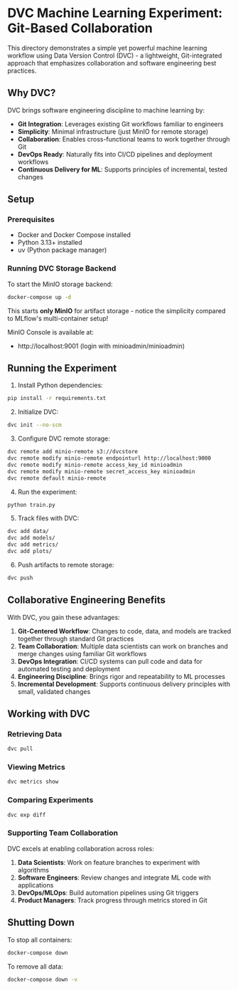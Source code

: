 # DVC Machine Learning Experiment: Git-Based Collaboration

This directory demonstrates a simple yet powerful machine learning workflow using Data Version Control (DVC) - a lightweight, Git-integrated approach that emphasizes collaboration and software engineering best practices.

## Why DVC?

DVC brings software engineering discipline to machine learning by:
- **Git Integration**: Leverages existing Git workflows familiar to engineers
- **Simplicity**: Minimal infrastructure (just MinIO for remote storage)
- **Collaboration**: Enables cross-functional teams to work together through Git
- **DevOps Ready**: Naturally fits into CI/CD pipelines and deployment workflows
- **Continuous Delivery for ML**: Supports principles of incremental, tested changes

## Setup

### Prerequisites

- Docker and Docker Compose installed
- Python 3.13+ installed
- uv (Python package manager)

### Running DVC Storage Backend

To start the MinIO storage backend:

```bash
docker-compose up -d
```

This starts **only MinIO** for artifact storage - notice the simplicity compared to MLflow's multi-container setup!

MinIO Console is available at:
- http://localhost:9001 (login with minioadmin/minioadmin)

## Running the Experiment

1. Install Python dependencies:
```bash
pip install -r requirements.txt
```

2. Initialize DVC:
```bash
dvc init --no-scm
```

3. Configure DVC remote storage:
```bash
dvc remote add minio-remote s3://dvcstore
dvc remote modify minio-remote endpointurl http://localhost:9000
dvc remote modify minio-remote access_key_id minioadmin
dvc remote modify minio-remote secret_access_key minioadmin
dvc remote default minio-remote
```

4. Run the experiment:
```bash
python train.py
```

5. Track files with DVC:
```bash
dvc add data/
dvc add models/
dvc add metrics/
dvc add plots/
```

6. Push artifacts to remote storage:
```bash
dvc push
```

## Collaborative Engineering Benefits

With DVC, you gain these advantages:

1. **Git-Centered Workflow**: Changes to code, data, and models are tracked together through standard Git practices
2. **Team Collaboration**: Multiple data scientists can work on branches and merge changes using familiar Git workflows
3. **DevOps Integration**: CI/CD systems can pull code and data for automated testing and deployment
4. **Engineering Discipline**: Brings rigor and repeatability to ML processes
5. **Incremental Development**: Supports continuous delivery principles with small, validated changes

## Working with DVC

### Retrieving Data

```bash
dvc pull
```

### Viewing Metrics

```bash
dvc metrics show
```

### Comparing Experiments

```bash
dvc exp diff
```

### Supporting Team Collaboration

DVC excels at enabling collaboration across roles:

1. **Data Scientists**: Work on feature branches to experiment with algorithms
2. **Software Engineers**: Review changes and integrate ML code with applications 
3. **DevOps/MLOps**: Build automation pipelines using Git triggers
4. **Product Managers**: Track progress through metrics stored in Git

## Shutting Down

To stop all containers:

```bash
docker-compose down
```

To remove all data:

```bash
docker-compose down -v
```